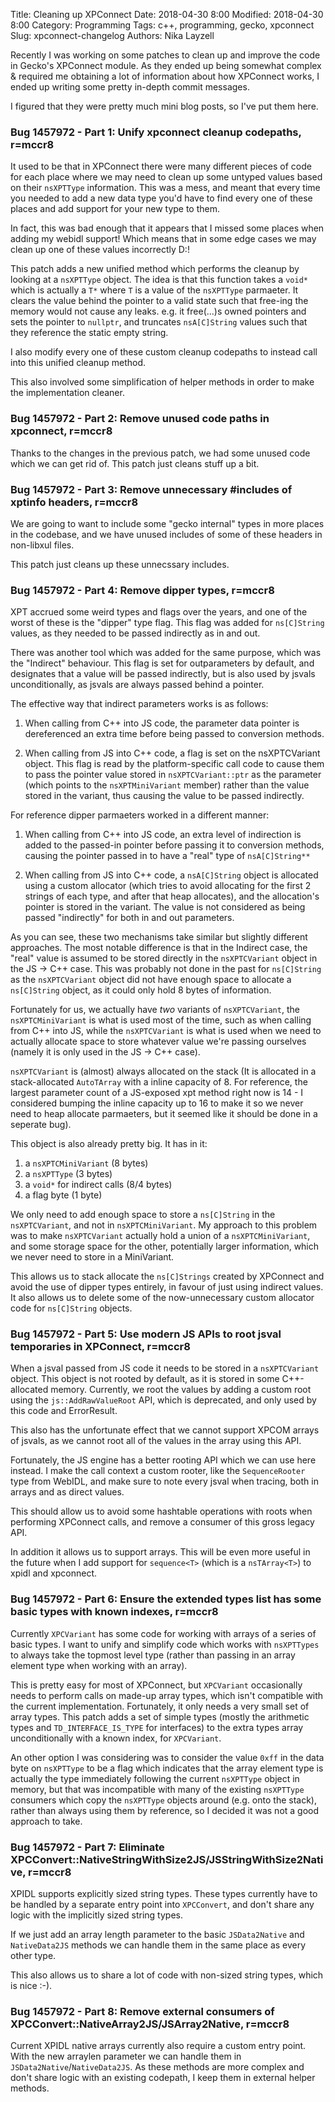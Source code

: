 Title: Cleaning up XPConnect
Date: 2018-04-30 8:00
Modified: 2018-04-30 8:00
Category: Programming
Tags: c++, programming, gecko, xpconnect
Slug: xpconnect-changelog
Authors: Nika Layzell

Recently I was working on some patches to clean up and improve the code in
Gecko's XPConnect module. As they ended up being somewhat complex & required me
obtaining a lot of information about how XPConnect works, I ended up writing
some pretty in-depth commit messages.

I figured that they were pretty much mini blog posts, so I've put them here.


### Bug 1457972 - Part 1: Unify xpconnect cleanup codepaths, r=mccr8

It used to be that in XPConnect there were many different pieces of code for
each place where we may need to clean up some untyped values based on their
`nsXPTType` information. This was a mess, and meant that every time you needed
to add a new data type you'd have to find every one of these places and add
support for your new type to them.

In fact, this was bad enough that it appears that I missed some places when
adding my webidl support! Which means that in some edge cases we may clean up
one of these values incorrectly D:!

This patch adds a new unified method which performs the cleanup by looking at a
`nsXPTType` object. The idea is that this function takes a `void*` which is
actually a `T*` where `T` is a value of the `nsXPTType` parmaeter. It clears the
value behind the pointer to a valid state such that free-ing the memory would
not cause any leaks. e.g. it free(...)s owned pointers and sets the pointer to
`nullptr`, and truncates `nsA[C]String` values such that they reference the
static empty string.

I also modify every one of these custom cleanup codepaths to instead call into
this unified cleanup method.

This also involved some simplification of helper methods in order to make the
implementation cleaner.


### Bug 1457972 - Part 2: Remove unused code paths in xpconnect, r=mccr8

Thanks to the changes in the previous patch, we had some unused code which we
can get rid of. This patch just cleans stuff up a bit.


### Bug 1457972 - Part 3: Remove unnecessary #includes of xptinfo headers, r=mccr8

We are going to want to include some "gecko internal" types in more places in
the codebase, and we have unused includes of some of these headers in non-libxul
files.

This patch just cleans up these unnecssary includes.


### Bug 1457972 - Part 4: Remove dipper types, r=mccr8

XPT accrued some weird types and flags over the years, and one of the worst of
these is the "dipper" type flag. This flag was added for `ns[C]String` values,
as they needed to be passed indirectly as in and out.

There was another tool which was added for the same purpose, which was the
"Indirect" behaviour. This flag is set for outparameters by default, and
designates that a value will be passed indirectly, but is also used by jsvals
unconditionally, as jsvals are always passed behind a pointer.

The effective way that indirect parameters works is as follows:

1. When calling from C++ into JS code, the parameter data pointer is
   dereferenced an extra time before being passed to conversion methods.

2. When calling from JS into C++ code, a flag is set on the nsXPTCVariant
   object. This flag is read by the platform-specific call code to cause them to
   pass the pointer value stored in `nsXPTCVariant::ptr` as the parameter (which
   points to the `nsXPTMiniVariant` member) rather than the value stored in the
   variant, thus causing the value to be passed indirectly.

For reference dipper parmaeters worked in a different manner:

1. When calling from C++ into JS code, an extra level of indirection is added to
   the passed-in pointer before passing it to conversion methods, causing the
   pointer passed in to have a "real" type of `nsA[C]String**`

2. When calling from JS into C++ code, a `nsA[C]String` object is allocated
   using a custom allocator (which tries to avoid allocating for the first 2
   strings of each type, and after that heap allocates), and the allocation's
   pointer is stored in the variant. The value is not considered as being passed
   "indirectly" for both in and out parameters.

As you can see, these two mechanisms take similar but slightly different
approaches. The most notable difference is that in the Indirect case, the "real"
value is assumed to be stored directly in the `nsXPTCVariant` object in the JS
-> C++ case. This was probably not done in the past for `ns[C]String` as the
`nsXPTCVariant` object did not have enough space to allocate a `ns[C]String`
object, as it could only hold 8 bytes of information.

Fortunately for us, we actually have _two_ variants of `nsXPTCVariant`, the
`nsXPTCMiniVariant` is what is used most of the time, such as when calling from
C++ into JS, while the `nsXPTCVariant` is what is used when we need to actually
allocate space to store whatever value we're passing ourselves (namely it is
only used in the JS -> C++ case).

`nsXPTCVariant` is (almost) always allocated on the stack (It is allocated in a
stack-allocated `AutoTArray` with a inline capacity of 8. For reference, the
largest parameter count of a JS-exposed xpt method right now is 14 - I
considered bumping the inline capacity up to 16 to make it so we never need to
heap allocate parmaeters, but it seemed like it should be done in a seperate
bug).

This object is also already pretty big. It has in it:
 1. a `nsXPTCMiniVariant` (8 bytes)
 2. a `nsXPTType` (3 bytes)
 3. a `void*` for indirect calls (8/4 bytes)
 4. a flag byte (1 byte)

We only need to add enough space to store a `ns[C]String` in the
`nsXPTCVariant`, and not in `nsXPTCMiniVariant`. My approach to this problem was
to make `nsXPTCVariant` actually hold a union of a `nsXPTCMiniVariant`, and some
storage space for the other, potentially larger information, which we never need
to store in a MiniVariant.

This allows us to stack allocate the `ns[C]Strings` created by XPConnect and
avoid the use of dipper types entirely, in favour of just using indirect values.
It also allows us to delete some of the now-unnecessary custom allocator code
for `ns[C]String` objects.


### Bug 1457972 - Part 5: Use modern JS APIs to root jsval temporaries in XPConnect, r=mccr8

When a jsval passed from JS code it needs to be stored in a `nsXPTCVariant`
object. This object is not rooted by default, as it is stored in some
C++-allocated memory. Currently, we root the values by adding a custom root
using the `js::AddRawValueRoot` API, which is deprecated, and only used by this
code and ErrorResult.

This also has the unfortunate effect that we cannot support XPCOM arrays of
jsvals, as we cannot root all of the values in the array using this API.

Fortunately, the JS engine has a better rooting API which we can use here
instead. I make the call context a custom rooter, like the `SequenceRooter` type
from WebIDL, and make sure to note every jsval when tracing, both in arrays and
as direct values.

This should allow us to avoid some hashtable operations with roots when
performing XPConnect calls, and remove a consumer of this gross legacy API.

In addition it allows us to support arrays. This will be even more useful in the
future when I add support for `sequence<T>` (which is a `nsTArray<T>`) to xpidl
and xpconnect.


### Bug 1457972 - Part 6: Ensure the extended types list has some basic types with known indexes, r=mccr8

Currently `XPCVariant` has some code for working with arrays of a series of
basic types. I want to unify and simplify code which works with `nsXPTTypes` to
always take the topmost level type (rather than passing in an array element type
when working with an array).

This is pretty easy for most of XPConnect, but `XPCVariant` occasionally needs
to perform calls on made-up array types, which isn't compatible with the current
implementation. Fortunately, it only needs a very small set of array types. This
patch adds a set of simple types (mostly the arithmetic types and
`TD_INTERFACE_IS_TYPE` for interfaces) to the extra types array unconditionally
with a known index, for `XPCVariant`.

An other option I was considering was to consider the value `0xff` in the data
byte on `nsXPTType` to be a flag which indicates that the array element type is
actually the type immediately following the current `nsXPTType` object in
memory, but that was incompatible with many of the existing `nsXPTType`
consumers which copy the `nsXPTType` objects around (e.g. onto the stack),
rather than always using them by reference, so I decided it was not a good
approach to take.


### Bug 1457972 - Part 7: Eliminate XPCConvert::NativeStringWithSize2JS/JSStringWithSize2Native, r=mccr8

XPIDL supports explicitly sized string types. These types currently have to be
handled by a separate entry point into `XPCConvert`, and don't share any logic
with the implicitly sized string types.

If we just add an array length parameter to the basic `JSData2Native` and
`NativeData2JS` methods we can handle them in the same place as every other
type.

This also allows us to share a lot of code with non-sized string types, which is
nice :-).


### Bug 1457972 - Part 8: Remove external consumers of XPCConvert::NativeArray2JS/JSArray2Native, r=mccr8

Current XPIDL native arrays currently also require a custom entry point. With
the new arraylen parameter we can handle them in
`JSData2Native`/`NativeData2JS`. As these methods are more complex and don't
share logic with an existing codepath, I keep them in external helper methods.
